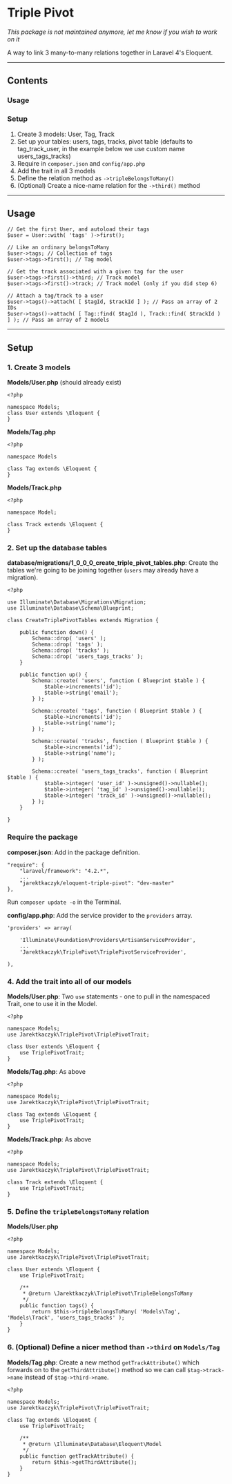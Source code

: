 # Triple Pivot

*This package is not maintained anymore, let me know if you wish to work on it*

A way to link 3 many-to-many relations together in Laravel 4's Eloquent.

---

## Contents

### Usage

### Setup

1. Create 3 models: User, Tag, Track
2. Set up your tables: users, tags, tracks, pivot table (defaults to tag_track_user, in the example below we use custom name users_tags_tracks)
3. Require in `composer.json` and `config/app.php`
4. Add the trait in all 3 models
5. Define the relation method as `->tripleBelongsToMany()`
6. (Optional) Create a nice-name relation for the `->third()` method

---

## Usage

	// Get the first User, and autoload their tags
	$user = User::with( 'tags' )->first();

	// Like an ordinary belongsToMany
	$user->tags; // Collection of tags
	$user->tags->first(); // Tag model

	// Get the track associated with a given tag for the user
	$user->tags->first()->third; // Track model
	$user->tags->first()->track; // Track model (only if you did step 6)

	// Attach a tag/track to a user
	$user->tags()->attach( [ $tagId, $trackId ] ); // Pass an array of 2 IDs
	$user->tags()->attach( [ Tag::find( $tagId ), Track::find( $trackId ) ] ); // Pass an array of 2 models

---

## Setup

### 1. Create 3 models

**Models/User.php** (should already exist)

	<?php
	
	namespace Models;	
    class User extends \Eloquent {
    }

**Models/Tag.php**

	<?php

	namespace Models
	
	class Tag extends \Eloquent {
	}

**Models/Track.php**

	<?php
	
	namespace Model;
	
	class Track extends \Eloquent {
	}

### 2. Set up the database tables

**database/migrations/1_0_0_0_create_triple_pivot_tables.php**: Create the tables we're going to be joining together (`users` may already have a migration).

	<?php
	
	use Illuminate\Database\Migrations\Migration;
	use Illuminate\Database\Schema\Blueprint;

	class CreateTriplePivotTables extends Migration {

		public function down() {
			Schema::drop( 'users' );
			Schema::drop( 'tags' );
			Schema::drop( 'tracks' );
			Schema::drop( 'users_tags_tracks' );
		}

		public function up() {
			Schema::create( 'users', function ( Blueprint $table ) {
				$table->increments('id');
				$table->string('email');
			} );
		
			Schema::create( 'tags', function ( Blueprint $table ) {
				$table->increments('id');
				$table->string('name');
			} );
		
			Schema::create( 'tracks', function ( Blueprint $table ) {
				$table->increments('id');
				$table->string('name');
			} );
	
			Schema::create( 'users_tags_tracks', function ( Blueprint $table ) {
				$table->integer( 'user_id' )->unsigned()->nullable();
				$table->integer( 'tag_id' )->unsigned()->nullable();
				$table->integer( 'track_id' )->unsigned()->nullable();
			} );
		}

	}

### Require the package

**composer.json**: Add in the package definition.

	"require": {
        "laravel/framework": "4.2.*",
        ...
        "jarektkaczyk/eloquent-triple-pivot": "dev-master"
    },

Run `composer update -o` in the Terminal.

**config/app.php**: Add the service provider to the `providers` array.

	'providers' => array(
	
		'Illuminate\Foundation\Providers\ArtisanServiceProvider',
		...
		'Jarektkaczyk\TriplePivot\TriplePivotServiceProvider',

	),

### 4. Add the trait into all of our models

**Models/User.php**: Two `use` statements - one to pull in the namespaced Trait, one to use it in the Model.

	<?php
	
	namespace Models;
	use Jarektkaczyk\TriplePivot\TriplePivotTrait;
	
    class User extends \Eloquent {
    	use TriplePivotTrait;
    }

**Models/Tag.php**: As above

	<?php

	namespace Models;
	use Jarektkaczyk\TriplePivot\TriplePivotTrait;
	
	class Tag extends \Eloquent {
    	use TriplePivotTrait;
	}

**Models/Track.php**: As above

	<?php
	
	namespace Models;
	use Jarektkaczyk\TriplePivot\TriplePivotTrait;
	
	class Track extends \Eloquent {
    	use TriplePivotTrait;
	}

### 5. Define the `tripleBelongsToMany` relation

**Models/User.php**

	<?php
	
	namespace Models;
	use Jarektkaczyk\TriplePivot\TriplePivotTrait;
	
    class User extends \Eloquent {
    	use TriplePivotTrait;
    	
		/**
		 * @return \Jarektkaczyk\TriplePivot\TripleBelongsToMany
		 */
		public function tags() {
			return $this->tripleBelongsToMany( 'Models\Tag', 'Models\Track', 'users_tags_tracks' );
		}
    }

### 6. (Optional) Define a nicer method than `->third` on `Models/Tag`

**Models/Tag.php**: Create a new method `getTrackAttribute()` which forwards on to the `getThirdAttribute()` method so we can call `$tag->track->name` instead of `$tag->third->name`.

	<?php

	namespace Models;
	use Jarektkaczyk\TriplePivot\TriplePivotTrait;
	
	class Tag extends \Eloquent {
    	use TriplePivotTrait;

		/**
		 * @return \Illuminate\Database\Eloquent\Model
		 */
		public function getTrackAttribute() {
			return $this->getThirdAttribute();
		}
	}
